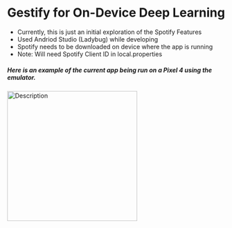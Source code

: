 # Gestify for On-Device Deep Learning
- Currently, this is just an initial exploration of the Spotify Features
- Used Andriod Studio (Ladybug) while developing
- Spotify needs to be downloaded on device where the app is running
- Note: Will need Spotify Client ID in local.properties

##### Here is an example of the current app being run on a Pixel 4 using the emulator.

<img src=https://github.com/user-attachments/assets/6591bcfb-d80f-4b59-8276-061997830525 alt="Description" width="300">


